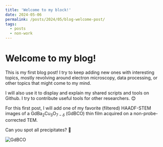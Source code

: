 ```yaml
---
title: 'Welcome to my block!'
date: 2024-05-06
permalink: /posts/2024/05/blog-welcome-post/
tags:
  - posts
  - non-work
---
```



Welcome to my blog!
======

This is my first blog post! I try to keep adding new ones with interesting topics, mostly revolving around electron microscopy, data processing, or other topics that might come to my mind. 

I will also use it to display and explain my shared scripts and tools on Github. I try to contribute useful tools for other researchers. 😊

For this first post, I will add one of my favorite (filtered) HAADF-STEM images of a GdBa$_2$Cu$_3$O$_{7-\delta}$ (GdBCO) thin film acquired on a non-probe-corrected TEM.

Can you spot all precipitates? 👻

![GdBCO](/images/gdbco-haadf.png)





